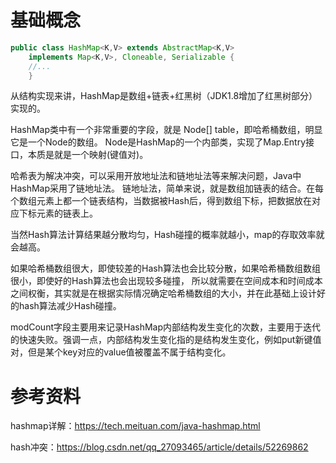 # 基础概念

```java
public class HashMap<K,V> extends AbstractMap<K,V>
    implements Map<K,V>, Cloneable, Serializable {
    //...
    }
```

从结构实现来讲，HashMap是数组+链表+红黑树（JDK1.8增加了红黑树部分）实现的。

HashMap类中有一个非常重要的字段，就是 Node[] table，即哈希桶数组，明显它是一个Node的数组。
Node是HashMap的一个内部类，实现了Map.Entry接口，本质是就是一个映射(键值对)。

哈希表为解决冲突，可以采用开放地址法和链地址法等来解决问题，Java中HashMap采用了链地址法。
链地址法，简单来说，就是数组加链表的结合。在每个数组元素上都一个链表结构，当数据被Hash后，得到数组下标，把数据放在对应下标元素的链表上。

当然Hash算法计算结果越分散均匀，Hash碰撞的概率就越小，map的存取效率就会越高。

如果哈希桶数组很大，即使较差的Hash算法也会比较分散，如果哈希桶数组数组很小，即使好的Hash算法也会出现较多碰撞，
所以就需要在空间成本和时间成本之间权衡，其实就是在根据实际情况确定哈希桶数组的大小，并在此基础上设计好的hash算法减少Hash碰撞。

modCount字段主要用来记录HashMap内部结构发生变化的次数，主要用于迭代的快速失败。强调一点，内部结构发生变化指的是结构发生变化，例如put新键值对，但是某个key对应的value值被覆盖不属于结构变化。

# 参考资料
hashmap详解：https://tech.meituan.com/java-hashmap.html

hash冲突：https://blog.csdn.net/qq_27093465/article/details/52269862